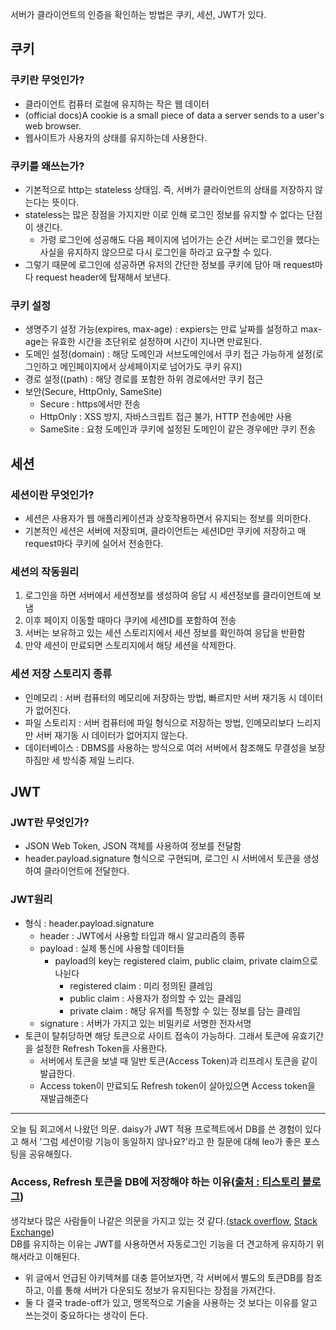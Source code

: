서버가 클라이언트의 인증을 확인하는 방법은 쿠키, 세션, JWT가 있다.

## 쿠키
### 쿠키란 무엇인가?
* 클라이언트 컴퓨터 로컬에 유지하는 작은 웹 데이터
* (official docs)A cookie is a small piece of data a server sends to a user's web browser.
* 웹사이트가 사용자의 상태를 유지하는데 사용한다.
### 쿠키를 왜쓰는가?
* 기본적으로 http는 stateless 상태임. 즉, 서버가 클라이언트의 상태를 저장하지 않는다는 뜻이다.
* stateless는 많은 장점을 가지지만 이로 인해 로그인 정보를 유지할 수 없다는 단점이 생긴다.
  * 가령 로그인에 성공해도 다음 페이지에 넘어가는 순간 서버는 로그인을 했다는 사실을 유지하지 않으므로 다시 로그인을 하라고 요구할 수 있다.
* 그렇기 때문에 로그인에 성공하면 유저의 간단한 정보를 쿠키에 담아 매 request마다 request header에 탑재해서 보낸다.
### 쿠키 설정
* 생명주기 설정 가능(expires, max-age)  : expiers는 만료 날짜를 설정하고 max-age는 유효한 시간을 초단위로 설정하며 시간이 지나면 만료된다.
* 도메인 설정(domain) : 해당 도메인과 서브도메인에서 쿠키 접근 가능하게 설정(로그인하고 메인페이지에서 상세페이지로 넘어가도 쿠키 유지)
* 경로 설정((path) : 해당 경로를 포함한 하위 경로에서만 쿠키 접근
* 보안(Secure, HttpOnly, SameSite)
  * Secure : https에서만 전송
  * HttpOnly : XSS 방지, 자바스크립트 접근 불가, HTTP 전송에만 사용
  * SameSite : 요청 도메인과 쿠키에 설정된 도메인이 같은 경우에만 쿠키 전송

## 세션
### 세션이란 무엇인가?
* 세션은 사용자가 웹 애플리케이션과 상호작용하면서 유지되는 정보를 의미한다.
* 기본적인 세션은 서버에 저장되며, 클라이언트는 세션ID만 쿠키에 저장하고 매 request마다 쿠키에 실어서 전송한다.
### 세션의 작동원리
1. 로그인을 하면 서버에서 세션정보를 생성하여 응답 시 세션정보를 클라이언트에 보냄
2. 이후 페이지 이동할 때마다 쿠키에 세션ID를 포함하여 전송
3. 서버는 보유하고 있는 세션 스토리지에서 세션 정보를 확인하여 응답을 반환함
4. 만약 세션이 만료되면 스토리지에서 해당 세션을 삭제한다.
### 세션 저장 스토리지 종류
* 인메모리 : 서버 컴퓨터의 메모리에 저장하는 방법, 빠르지만 서버 재기동 시 데이터가 없어진다.
* 파일 스토리지 : 서버 컴퓨터에 파일 형식으로 저장하는 방법, 인메모리보다 느리지만 서버 재기동 시 데이터가 없어지지 않는다.
* 데이터베이스 : DBMS를 사용하는 방식으로 여러 서버에서 참조해도 무결성을 보장하짐만 세 방식중 제일 느리다.

## JWT
### JWT란 무엇인가?
* JSON Web Token, JSON 객체를 사용하여 정보를 전달함
* header.payload.signature 형식으로 구현되며, 로그인 시 서버에서 토큰을 생성하여 클라이언트에 전달한다.
### JWT원리
* 형식 : header.payload.signature
  * header : JWT에서 사용할 타입과 해시 알고리즘의 종류
  * payload : 실제 통신에 사용할 데이터들
    * payload의 key는 registered claim, public claim, private claim으로 나뉜다
      * registered claim : 미리 정의된 클레임
      * public claim : 사용자가 정의할 수 있는 클레임
      * private claim : 해당 유저를 특정할 수 있는 정보를 담는 클레임 
  * signature : 서버가 가지고 있는 비밀키로 서명한 전자서명
* 토큰이 탈취당하면 해당 토큰으로 사이트 접속이 가능하다. 그래서 토큰에 유효기간을 설정한 Refresh Token을 사용한다.
  * 서버에서 토큰을 보낼 때 일반 토큰(Access Token)과 리프레시 토큰을 같이 발급한다.
  * Access token이 만료되도 Refresh token이 살아있으면 Access token을 재발급해준다

----
오늘 팀 회고에서 나왔던 의문. daisy가 JWT 적용 프로젝트에서 DB를 쓴 경험이 있다고 해서 '그럼 세션이랑 기능이 동일하지 않나요?'라고 한 질문에 대해 leo가 좋은 포스팅을 공유해줬다.
### Access, Refresh 토큰을 DB에 저장해야 하는 이유([출처 : 티스토리 블로그](https://dev-jhl.tistory.com/entry/Spring-Security-JWT-Access-Refresh-%ED%86%A0%ED%81%B0%EC%9D%84-DB%EC%97%90-%EC%A0%80%EC%9E%A5%ED%95%B4%EC%95%BC%ED%95%98%EB%8A%94-%EC%9D%B4%EC%9C%A0))
생각보다 많은 사람들이 나같은 의문을 가지고 있는 것 같다.([stack overflow](https://stackoverflow.com/questions/42763146/does-it-make-sense-to-store-jwt-in-a-database), [Stack Exchange](https://softwareengineering.stackexchange.com/questions/373109/should-we-store-jwts-in-database))<br>
DB를 유지하는 이유는 JWT를 사용하면서 자동로그인 기능을 더 견고하게 유지하기 위해서라고 이해된다.
* 위 글에서 언급된 아키텍쳐를 대충 뜯어보자면, 각 서버에서 별도의 토큰DB를 참조하고, 이를 통해 서버가 다운되도 정보가 유지된다는 장점을 가져간다.
* 둘 다 결국 trade-off가 있고, 맹목적으로 기술을 사용하는 것 보다는 이유를 알고 쓰는것이 중요하다는 생각이 든다.